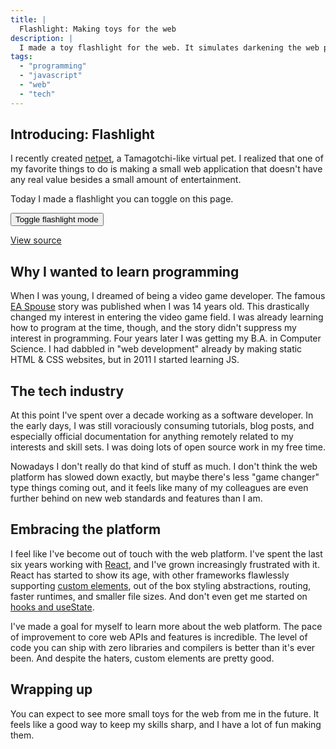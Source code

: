 ```yaml
---
title: |
  Flashlight: Making toys for the web
description: |
  I made a toy flashlight for the web. It simulates darkening the web page and following the cursor. It looks somewhat convincingly like a flashlight. Enjoy!
tags:
  - "programming"
  - "javascript"
  - "web"
  - "tech"
---
```


<script
  type="module"
  src="/elements/wavebeem-toybox-flashlight.mjs?t={{ dateNow }}"
></script>

## Introducing: Flashlight

I recently created [netpet](https://netpet.wavebeem.com/), a Tamagotchi-like
virtual pet. I realized that one of my favorite things to do is making a small
web application that doesn't have any real value besides a small amount of
entertainment.

Today I made a flashlight you can toggle on this page.

<wavebeem-toybox-flashlight>
  <button class="sage-button sage-primary">Toggle flashlight mode</button>
</wavebeem-toybox-flashlight>

[View source](/elements/wavebeem-toybox-flashlight.mjs)

## Why I wanted to learn programming

When I was young, I dreamed of being a video game developer. The famous
[EA Spouse](https://ea-spouse.livejournal.com/274.html) story was published when
I was 14 years old. This drastically changed my interest in entering the video
game field. I was already learning how to program at the time, though, and the
story didn't suppress my interest in programming. Four years later I was getting
my B.A. in Computer Science. I had dabbled in "web development" already by
making static HTML & CSS websites, but in 2011 I started learning JS.

## The tech industry

At this point I've spent over a decade working as a software developer. In the
early days, I was still voraciously consuming tutorials, blog posts, and
especially official documentation for anything remotely related to my interests
and skill sets. I was doing lots of open source work in my free time.

Nowadays I don't really do that kind of stuff as much. I don't think the web
platform has slowed down exactly, but maybe there's less "game changer" type
things coming out, and it feels like many of my colleagues are even further
behind on new web standards and features than I am.

## Embracing the platform

I feel like I've become out of touch with the web platform. I've spent the last
six years working with [React](https://react.dev/), and I've grown increasingly
frustrated with it. React has started to show its age, with other frameworks
flawlessly supporting
[custom elements](https://custom-elements-everywhere.com/), out of the box
styling abstractions, routing, faster runtimes, and smaller file sizes. And
don't even get me started on
[hooks and useState](/blog/2022/01/25/why-i-don-t-like-usestate/).

I've made a goal for myself to learn more about the web platform. The pace of
improvement to core web APIs and features is incredible. The level of code you
can ship with zero libraries and compilers is better than it's ever been. And
despite the haters, custom elements are pretty good.

## Wrapping up

You can expect to see more small toys for the web from me in the future. It
feels like a good way to keep my skills sharp, and I have a lot of fun making
them.
